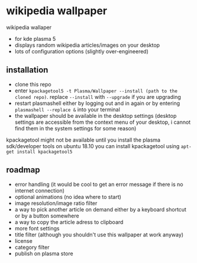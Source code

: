 # wikipedia wallpaper

wikipedia wallaper

* for kde plasma 5
* displays random wikipedia articles/images on your desktop
* lots of configuration options (slightly over-engineered)

## installation

* clone this repo
* enter `kpackagetool5 -t Plasma/Wallpaper --install (path to the cloned repo)`. replace `--install` with `--upgrade` if you are upgrading
* restart plasmashell either by logging out and in again or by entering `plasmashell --replace &` into your terminal
* the wallpaper should be available in the desktop settings (desktop settings are accessible from the context menu of your desktop, i cannot find them in the system settings for some reason)

kpackagetool might not be available until you install the plasma sdk/developer tools
on ubuntu 18.10 you can install kpackagetool using `apt-get install kpackagetool5`

## roadmap

* error handling (it would be cool to get an error message if there is no internet connection)
* optional animations (no idea where to start)
* image resolution/image ratio filter 
* a way to pick another article on demand either by a keyboard shortcut or by a button somewhere
* a way to copy the article adress to clipboard
* more font settings
* title filter (although you shouldn't use this wallpaper at work anyway)
* license
* category filter
* publish on plasma store
